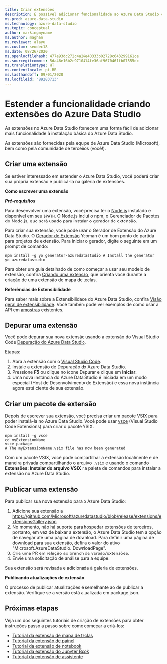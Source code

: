 ```yaml
---
title: Criar extensões
description: É possível adicionar funcionalidade ao Azure Data Studio com uma extensão. Saiba como criar uma e publicá-la na galeria de extensões.
ms.prod: azure-data-studio
ms.technology: azure-data-studio
ms.topic: conceptual
author: markingmyname
ms.author: maghan
ms.reviewer: alayu
ms.custom: seodec18
ms.date: 08/26/2020
ms.openlocfilehash: 477e93dc272c4a26e40333b02728c643299161ce
ms.sourcegitcommit: 5da46e16b2c9710414fe36af9670461fb07555dc
ms.translationtype: HT
ms.contentlocale: pt-BR
ms.lasthandoff: 09/01/2020
ms.locfileid: "89283713"
---
```

# <a name="extend-the-functionality-by-creating-azure-data-studio-extensions"></a>Estender a funcionalidade criando extensões do Azure Data Studio

As extensões no Azure Data Studio fornecem uma forma fácil de adicionar mais funcionalidade à instalação básica do Azure Data Studio.

As extensões são fornecidas pela equipe de Azure Data Studio (Microsoft), bem como pela comunidade de terceiros (você!).

## <a name="author-an-extension"></a>Criar uma extensão

Se estiver interessado em estender o Azure Data Studio, você poderá criar sua própria extensão e publicá-la na galeria de extensões.

**Como escrever uma extensão**

***Pré-requisitos***

Para desenvolver uma extensão, você precisa ter o [Node.js](https://nodejs.org/) instalado e disponível em seu `$PATH`. O Node.js inclui o npm, o Gerenciador de Pacotes do Node.js, que será usado para instalar o gerador de extensão.

Para criar sua extensão, você pode usar o Gerador de Extensão do Azure Data Studio. O [Gerador de Extensão](https://www.npmjs.com/package/generator-azuredatastudio) Yeoman é um bom ponto de partida para projetos de extensão. Para iniciar o gerador, digite o seguinte em um prompt de comando:

```console
npm install -g yo generator-azuredatastudio # Install the generator
yo azuredatastudio
```

Para obter um guia detalhado de como começar a usar seu modelo de extensão, confira [Criando uma extensão](./tutorial-create-extension.md?view=sql-server-ver15), que orienta você durante a criação de uma extensão de mapa de teclas.

**Referências de Extensibilidade**

Para saber mais sobre a Extensibilidade do Azure Data Studio, confira [Visão geral de extensibilidade](extensibility.md). Você também pode ver exemplos de como usar a API em [amostras](https://github.com/Microsoft/azuredatastudio/tree/main/samples) existentes.

## <a name="debug-an-extension"></a>Depurar uma extensão

Você pode depurar sua nova extensão usando a extensão do Visual Studio Code [Depuração do Azure Data Studio](https://github.com/kevcunnane/sqlops-debug).

Etapas:

1. Abra a extensão com o [Visual Studio Code](https://code.visualstudio.com/).
2. Instale a extensão de Depuração do Azure Data Studio.
3. Pressione **F5** ou clique no ícone Depurar e clique em **Iniciar**.
4. Uma nova instância do Azure Data Studio é iniciada em um modo especial (Host de Desenvolvimento de Extensão) e essa nova instância agora está ciente de sua extensão.

## <a name="create-an-extension-package"></a>Criar um pacote de extensão

Depois de escrever sua extensão, você precisa criar um pacote VSIX para poder instalá-la no Azure Data Studio. Você pode usar [vsce](https://github.com/Microsoft/vscode-vsce) (Visual Studio Code Extensions) para criar o pacote VSIX.

```console
npm install -g vsce
cd myExtensionName
vsce package
# The myExtensionName.vsix file has now been generated
```

Com um pacote VSIX, você pode compartilhar a extensão localmente e de maneira privada compartilhando o arquivo `.vsix` e usando o comando **Extensões: Instalar do arquivo VSIX** na paleta de comandos para instalar a extensão no Azure Data Studio.

## <a name="publish-an-extension"></a>Publicar uma extensão

Para publicar sua nova extensão para o Azure Data Studio:

1. Adicione sua extensão a https://github.com/Microsoft/azuredatastudio/blob/release/extensions/extensionsGallery.json
2. No momento, não há suporte para hospedar extensões de terceiros, portanto, em vez de baixar a extensão, o Azure Data Studio tem a opção de navegar até uma página de download. Para definir uma página de download para sua extensão, defina o valor do ativo "Microsoft.AzureDataStudio. DownloadPage".
3. Crie uma PR em relação ao branch de versão/extensões.
4. Envie uma solicitação de análise para a equipe.

Sua extensão será revisada e adicionada à galeria de extensões.

**Publicando atualizações de extensão**

O processo de publicar atualizações é semelhante ao de publicar a extensão. Verifique se a versão está atualizada em package.json.

## <a name="next-steps"></a>Próximas etapas

Veja um dos seguintes tutoriais de criação de extensões para obter instruções passo a passo sobre como começar a criá-los:

- [Tutorial da extensão de mapa de teclas](extensions/keymap-extension.md)
- [Tutorial da extensão de painel](extensions/dashboard-extension.md)
- [Tutorial da extensão de notebook](extensions/notebook-extension.md)
- [Tutorial da extensão do Jupyter Book](extensions/jupyter-book-extension.md)
- [Tutorial da extensão de assistente](extensions/wizard-extension.md)